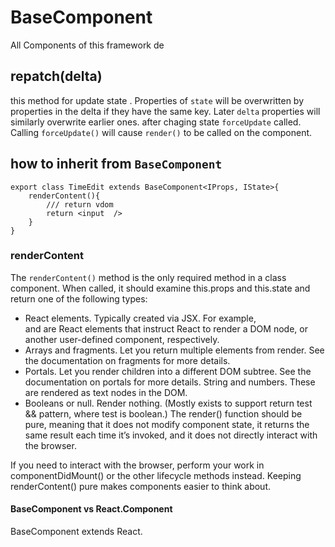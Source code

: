 # BaseComponent
All Components of this framework de 
## repatch(delta)
this method for update state . Properties of `state` will be overwritten by properties in the delta if they have the same key.  Later `delta` properties will similarly overwrite earlier ones. after chaging state `forceUpdate` called.
Calling `forceUpdate()` will cause `render()` to be called on the component.

## how to inherit from `BaseComponent`
```tsx
export class TimeEdit extends BaseComponent<IProps, IState>{
    renderContent(){
        /// return vdom
        return <input  />
    }
}
```
### renderContent

The `renderContent()` method is the only required method in a class component.
When called, it should examine this.props and this.state and return one of the following types:

- React elements. Typically created via JSX. For example, <div /> and <MyComponent /> are React elements that instruct React to render a DOM node, or another user-defined component, respectively.
- Arrays and fragments. Let you return multiple elements from render. See the documentation on fragments for more details.
- Portals. Let you render children into a different DOM subtree. See the documentation on portals for more details.
String and numbers. These are rendered as text nodes in the DOM.
- Booleans or null. Render nothing. (Mostly exists to support return test && <Child /> pattern, where test is boolean.)
The render() function should be pure, meaning that it does not modify component state, it returns the same result each time it’s invoked, and it does not directly interact with the browser.

If you need to interact with the browser, perform your work in componentDidMount() or the other lifecycle methods instead. Keeping renderContent() pure makes components easier to think about.

#### BaseComponent vs React.Component

BaseComponent extends React.